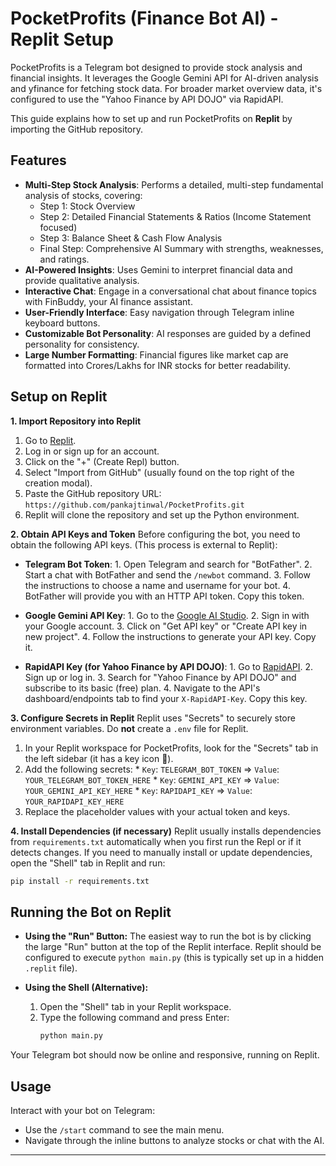# PocketProfits (Finance Bot AI) - Replit Setup

PocketProfits is a Telegram bot designed to provide stock analysis and financial insights. It leverages the Google Gemini API for AI-driven analysis and yfinance for fetching stock data. For broader market overview data, it's configured to use the "Yahoo Finance by API DOJO" via RapidAPI.

This guide explains how to set up and run PocketProfits on **Replit** by importing the GitHub repository.

## Features

*   **Multi-Step Stock Analysis**: Performs a detailed, multi-step fundamental analysis of stocks, covering:
    *   Step 1: Stock Overview
    *   Step 2: Detailed Financial Statements & Ratios (Income Statement focused)
    *   Step 3: Balance Sheet & Cash Flow Analysis
    *   Final Step: Comprehensive AI Summary with strengths, weaknesses, and ratings.
*   **AI-Powered Insights**: Uses Gemini to interpret financial data and provide qualitative analysis.
*   **Interactive Chat**: Engage in a conversational chat about finance topics with FinBuddy, your AI finance assistant.
*   **User-Friendly Interface**: Easy navigation through Telegram inline keyboard buttons.
*   **Customizable Bot Personality**: AI responses are guided by a defined personality for consistency.
*   **Large Number Formatting**: Financial figures like market cap are formatted into Crores/Lakhs for INR stocks for better readability.

## Setup on Replit

**1. Import Repository into Replit**
   1.  Go to [Replit](https://replit.com/).
   2.  Log in or sign up for an account.
   3.  Click on the "+" (Create Repl) button.
   4.  Select "Import from GitHub" (usually found on the top right of the creation modal).
   5.  Paste the GitHub repository URL: `https://github.com/pankajtinwal/PocketProfits.git`
   6.  Replit will clone the repository and set up the Python environment.

**2. Obtain API Keys and Token**
   Before configuring the bot, you need to obtain the following API keys. (This process is external to Replit):

   *   **Telegram Bot Token**:
      1.  Open Telegram and search for "BotFather".
      2.  Start a chat with BotFather and send the `/newbot` command.
      3.  Follow the instructions to choose a name and username for your bot.
      4.  BotFather will provide you with an HTTP API token. Copy this token.

   *   **Google Gemini API Key**:
      1.  Go to the [Google AI Studio](https://aistudio.google.com/app/apikey).
      2.  Sign in with your Google account.
      3.  Click on "Get API key" or "Create API key in new project".
      4.  Follow the instructions to generate your API key. Copy it.

   *   **RapidAPI Key (for Yahoo Finance by API DOJO)**:
      1.  Go to [RapidAPI](https://rapidapi.com/).
      2.  Sign up or log in.
      3.  Search for "Yahoo Finance by API DOJO" and subscribe to its basic (free) plan.
      4.  Navigate to the API's dashboard/endpoints tab to find your `X-RapidAPI-Key`. Copy this key.

**3. Configure Secrets in Replit**
   Replit uses "Secrets" to securely store environment variables. Do **not** create a `.env` file for Replit.
   1.  In your Replit workspace for PocketProfits, look for the "Secrets" tab in the left sidebar (it has a key icon 🔑).
   2.  Add the following secrets:
      *   `Key`: `TELEGRAM_BOT_TOKEN`  =>  `Value`: `YOUR_TELEGRAM_BOT_TOKEN_HERE`
      *   `Key`: `GEMINI_API_KEY`      =>  `Value`: `YOUR_GEMINI_API_KEY_HERE`
      *   `Key`: `RAPIDAPI_KEY`        =>  `Value`: `YOUR_RAPIDAPI_KEY_HERE`
   3.  Replace the placeholder values with your actual token and keys.

**4. Install Dependencies (if necessary)**
   Replit usually installs dependencies from `requirements.txt` automatically when you first run the Repl or if it detects changes.
   If you need to manually install or update dependencies, open the "Shell" tab in Replit and run:
   ```bash
   pip install -r requirements.txt
   ```

## Running the Bot on Replit

*   **Using the "Run" Button:**
    The easiest way to run the bot is by clicking the large "Run" button at the top of the Replit interface. Replit should be configured to execute `python main.py` (this is typically set up in a hidden `.replit` file).

*   **Using the Shell (Alternative):**
    1.  Open the "Shell" tab in your Replit workspace.
    2.  Type the following command and press Enter:
        ```bash
        python main.py
        ```

   Your Telegram bot should now be online and responsive, running on Replit.

## Usage

   Interact with your bot on Telegram:
   *   Use the `/start` command to see the main menu.
   *   Navigate through the inline buttons to analyze stocks or chat with the AI.

---
